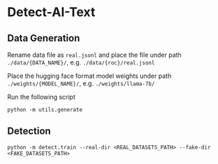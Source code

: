 # Detect-AI-Text

## Data Generation

Rename data file as `real.jsonl` and place the file under path `./data/{DATA_NAME}/`, e.g. `./data/{roc}/real.jsonl`

Place the hugging face format model weights under path `./weights/{MODEL_NAME}/`, e.g. `./weights/llama-7b/`

Run the following script

```
python -m utils.generate
```

## Detection

```
python -m detect.train --real-dir <REAL_DATASETS_PATH> --fake-dir <FAKE_DATASETS_PATH>
```
